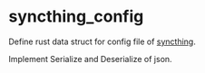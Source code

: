 # syncthing_config

Define rust data struct for config file of [syncthing](https://github.com/syncthing/syncthing).

Implement Serialize and Deserialize of json.